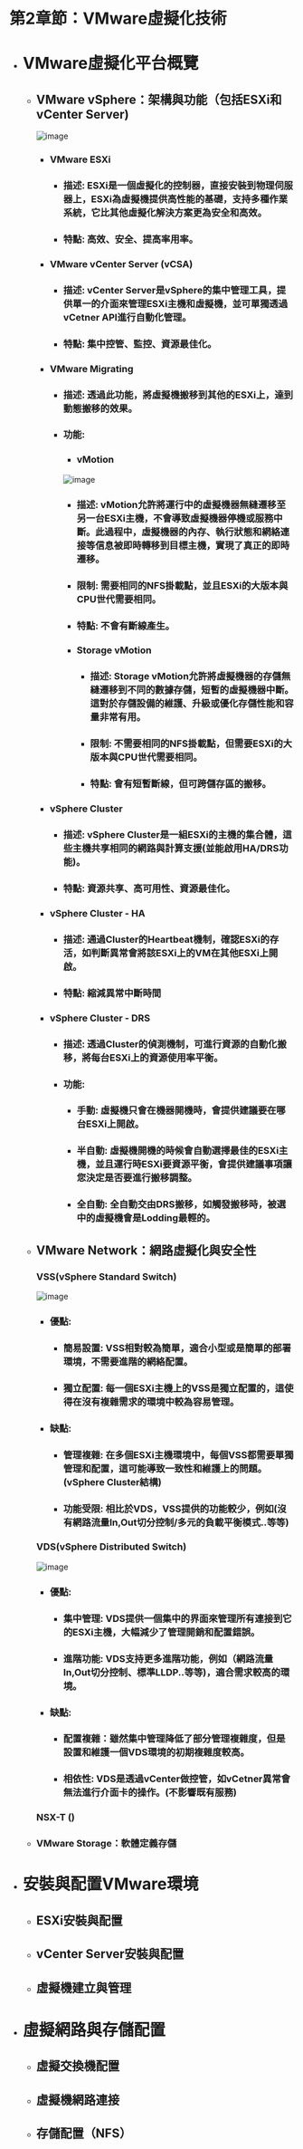 # 第2章節：VMware虛擬化技術
- # VMware虛擬化平台概覽
  - ## VMware vSphere：架構與功能（包括ESXi和vCenter Server)
    ![image](https://github.com/Jerrychanglab/VMware-train/assets/39659664/06e5fa5c-9a4f-4802-8204-d0a9c8df1c98)
    - ### VMware ESXi
      - ### 描述: ESXi是一個虛擬化的控制器，直接安裝到物理伺服器上，ESXi為虛擬機提供高性能的基礎，支持多種作業系統，它比其他虛擬化解決方案更為安全和高效。 
      - ### 特點: 高效、安全、提高率用率。
    - ### VMware vCenter Server (vCSA)
      - ### 描述: vCenter Server是vSphere的集中管理工具，提供單一的介面來管理ESXi主機和虛擬機，並可單獨透過vCetner API進行自動化管理。
      - ### 特點: 集中控管、監控、資源最佳化。
    - ### VMware Migrating
      - ### 描述: 透過此功能，將虛擬機搬移到其他的ESXi上，達到動態搬移的效果。
      - ### 功能:
        - ### vMotion
        ![image](https://github.com/Jerrychanglab/VMware-train/assets/39659664/0cef8639-3024-4f42-9751-34dfa29f4273)
          - ### 描述: vMotion允許將運行中的虛擬機器無縫遷移至另一台ESXi主機，不會導致虛擬機器停機或服務中斷。此過程中，虛擬機器的內存、執行狀態和網絡連接等信息被即時轉移到目標主機，實現了真正的即時遷移。
          - ### 限制: 需要相同的NFS掛載點，並且ESXi的大版本與CPU世代需要相同。
           - ### 特點: 不會有斷線產生。
        - ### Storage vMotion
          - ### 描述: Storage vMotion允許將虛擬機器的存儲無縫遷移到不同的數據存儲，短暫的虛擬機器中斷。這對於存儲設備的維護、升級或優化存儲性能和容量非常有用。
          - ### 限制: 不需要相同的NFS掛載點，但需要ESXi的大版本與CPU世代需要相同。
          - ### 特點: 會有短暫斷線，但可跨儲存區的搬移。
     - ### vSphere Cluster
       - ### 描述: vSphere Cluster是一組ESXi的主機的集合體，這些主機共享相同的網路與計算支援(並能啟用HA/DRS功能)。
       - ### 特點: 資源共享、高可用性、資源最佳化。
     - ### vSphere Cluster - HA
       - ### 描述: 通過Cluster的Heartbeat機制，確認ESXi的存活，如判斷異常會將該ESXi上的VM在其他ESXi上開啟。
       - ### 特點: 縮減異常中斷時間
     - ### vSphere Cluster - DRS
       - ### 描述: 透過Cluster的偵測機制，可進行資源的自動化搬移，將每台ESXi上的資源使用率平衡。
       - ### 功能:
         - ### 手動: 虛擬機只會在機器開機時，會提供建議要在哪台ESXi上開啟。
         - ### 半自動: 虛擬機開機的時候會自動選擇最佳的ESXi主機，並且運行時ESXi要資源平衡，會提供建議事項讓您決定是否要進行搬移調整。
         - ### 全自動: 全自動交由DRS搬移，如觸發搬移時，被選中的虛擬機會是Lodding最輕的。
  - ## VMware Network：網路虛擬化與安全性
    ### VSS(vSphere Standard Switch)
    ![image](https://github.com/Jerrychanglab/VMware-train/assets/39659664/2eb8865d-4b8a-4d41-99ed-1e5c2e26849f)
    - ### 優點:
      - ### 簡易設置: VSS相對較為簡單，適合小型或是簡單的部署環境，不需要進階的網絡配置。
      - ### 獨立配置: 每一個ESXi主機上的VSS是獨立配置的，這使得在沒有複雜需求的環境中較為容易管理。
    - ### 缺點:
      - ### 管理複雜: 在多個ESXi主機環境中，每個VSS都需要單獨管理和配置，這可能導致一致性和維護上的問題。(vSphere Cluster結構)
      - ### 功能受限: 相比於VDS，VSS提供的功能較少，例如(沒有網路流量In,Out切分控制/多元的負載平衡模式..等等)
    ### VDS(vSphere Distributed Switch)
    ![image](https://github.com/Jerrychanglab/VMware-train/assets/39659664/40514460-550f-4608-bf3b-94450e41cbbf)
    - ### 優點:
      - ### 集中管理: VDS提供一個集中的界面來管理所有連接到它的ESXi主機，大幅減少了管理開銷和配置錯誤。
      - ### 進階功能: VDS支持更多進階功能，例如（網路流量In,Out切分控制、標準LLDP..等等)，適合需求較高的環境。
    - ### 缺點:
      - ### 配置複雜：雖然集中管理降低了部分管理複雜度，但是設置和維護一個VDS環境的初期複雜度較高。
      - ### 相依性: VDS是透過vCenter做控管，如vCetner異常會無法進行介面卡的操作。(不影響既有服務)
    ### NSX-T ()
  - ### VMware Storage：軟體定義存儲

- # 安裝與配置VMware環境
  - ## ESXi安裝與配置
  - ## vCenter Server安裝與配置
  - ## 虛擬機建立與管理

- # 虛擬網路與存儲配置
  - ## 虛擬交換機配置
  - ## 虛擬機網路連接
  - ## 存儲配置（NFS）
